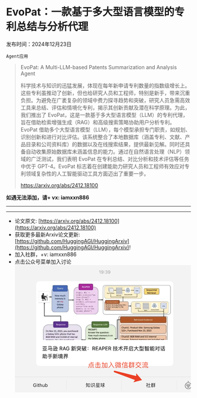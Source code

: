 # EvoPat：一款基于多大型语言模型的专利总结与分析代理
发布时间：2024年12月23日

`Agent应用`
> EvoPat: A Multi-LLM-based Patents Summarization and Analysis Agent
>
> 科学技术与知识的迅猛发展，体现在每年新申请专利数量的指数级增长上。这些专利虽推动了创新，但也给研究人员和工程师，特别是新手，带来沉重负担。为避免在广袤复杂的领域中费力探寻趋势和突破，研究人员急需高效工具来总结、评估和情境化专利，揭示其创新贡献及潜在科学原理。为此，我们推出了 EvoPat，这是一款基于多大型语言模型（LLM）的专利代理，旨在借助检索增强生成（RAG）和高级搜索策略协助用户分析专利。EvoPat 借助多个大型语言模型（LLM），每个模型承担专门职责，如规划、识别创新和进行对比评估。该系统整合了本地数据库（涵盖专利、文献、产品目录和公司资料库）的数据以及在线搜索结果，提供最新见解。同时还具备自动收集原始数据库未涵盖信息的能力。通过在自然语言处理（NLP）领域的广泛测试，我们表明 EvoPat 在专利总结、对比分析和技术评估等任务中优于 GPT-4。EvoPat 标志着在创建能助力研究人员和工程师有效应对专利领域复杂性的人工智能驱动工具方面迈出了重要一步。
>
> https://arxiv.org/abs/2412.18100

**如遇无法添加，请+ vx: iamxxn886**
<hr />


<hr />

- 论文原文: [https://arxiv.org/abs/2412.18100](https://arxiv.org/abs/2412.18100)
- 获取更多最新Arxiv论文更新: [https://github.com/HuggingAGI/HuggingArxiv](https://github.com/HuggingAGI/HuggingArxiv)!
- 加入社群，+v: iamxxn886
- 点击公众号菜单加入讨论
![](https://raw.githubusercontent.com/HuggingAGI/wx_assets/main/2024/07/31/1722434818326-94339e92-22f1-4472-9d27-fed232f70b5d.jpeg)